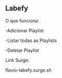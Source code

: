 ## Labefy

O que funciona:

-Adicionar Playlist

-Listar todas as Playlists

-Deletar Playlist


Link Surge:

flavio-labefy.surge.sh
